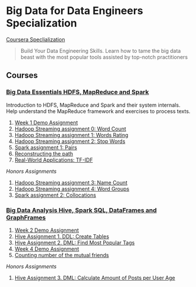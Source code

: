 # Big Data for Data Engineers Specialization

[Coursera Speclialization]()
  
> Build Your Data Engineering Skills. Learn how to tame the big data beast with the most popular tools assisted by top-notch practitioners

## Courses

### [Big Data Essentials HDFS, MapReduce and Spark](https://www.coursera.org/learn/big-data-essentials)

Introduction to HDFS, MapReduce and Spark and their system internals. Help understand the MapReduce framework and exercises to process texts.

1. [Week 1 Demo Assignment](course1-big-data-esentials/c01w01_DemoTask1.ipynb)
1. [Hadoop Streaming assignment 0: Word Count](course1-big-data-esentials/c01w03_WordCountTask0.ipynb)
1. [Hadoop Streaming assignment 1: Words Rating](course1-big-data-esentials/c01w03_WordsRatingTask1.ipynb)
1. [Hadoop Streaming assignment 2: Stop Words](course1-big-data-esentials/c01w03_StopWordsTask2.ipynb)
1. [Spark assignment 1: Pairs](course1-big-data-esentials/c01w05_PairsTask1.ipynb)
1. [Reconstructing the path](course1-big-data-esentials/c01w06_ShortestPathTask1.ipynb)
1. [Real-World Applications: TF-IDF](course1-big-data-esentials/c01w06_TfIdfTask2.ipynb)

_Honors Assignments_

1. [Hadoop Streaming assignment 3: Name Count](course1-big-data-esentials/c01w03_NameCountTask3.ipynb)
1. [Hadoop Streaming assignment 4: Word Groups](course1-big-data-esentials/c01w03_WordGroupsTask4.ipynb)
1. [Spark assignment 2: Collocations](course1-big-data-esentials/c01w05_CollocationTask2.ipynb)

### [Big Data Analysis Hive, Spark SQL, DataFrames and GraphFrames](https://www.coursera.org/learn/big-data-analysis/home/welcome)

1. [Week 2 Demo Assignment](course2-big-data-analysis/c02w02-Demo.ipynb)
1. [Hive Assignment 1. DDL: Create Tables](course2-big-data-analysis/c02w02-Hive_Assignment_1.ipynb)
1. [Hive Assignment 2. DML: Find Most Popular Tags](course2-big-data-analysis/c02w02-Hive_Assignment_2.ipynb)
1. [Week 4 Demo Assignment](course2-big-data-analysis/c02w04-Demo.ipynb)
1. [Counting number of the mutual friends](course2-big-data-analysis/c02w04-Mutal-Friends.ipynb)

_Honors Assignments_

1. [Hive Assignment 3. DML: Calculate Amount of Posts per User Age](course2-big-data-analysis/c02w02-Hive_Assignment_3.ipynb)